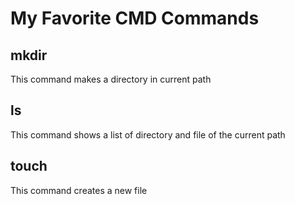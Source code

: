 # My Favorite CMD Commands

## mkdir

This command makes a directory in current path

## ls

This command shows a list of directory and file of the current path

## touch

This command creates a new file
